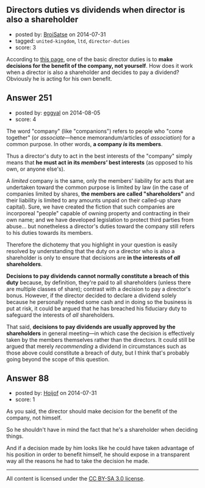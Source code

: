 ## Directors duties vs dividends when director is also a shareholder

- posted by: [BroiSatse](https://stackexchange.com/users/2706802/broisatse) on 2014-07-31
- tagged: `united-kingdom`, `ltd`, `director-duties`
- score: 3

<p>According to <a href="https://www.gov.uk/running-a-limited-company/directors-responsibilities" rel="nofollow">this page</a>, one of the basic director duties is to <strong>make decisions for the benefit of the company, not yourself</strong>. How does it work when a director is also a shareholder and decides to pay a dividend? Obviously he is acting for his own benefit.</p>



## Answer 251

- posted by: [eggyal](https://stackexchange.com/users/310184/eggyal) on 2014-08-05
- score: 4

<p>The word "company" (like "companions") refers to people who "come together" (or <em>associate</em>&mdash;hence memorandum/articles of <em>association</em>) for a common purpose.  In other words, <strong>a company <em>is</em> its members</strong>.</p>

<p>Thus a director's duty to act in the best interests of the "company" simply means that <strong>he must act in its <em>members'</em> best interests</strong> (as opposed to his own, or anyone else's).</p>

<p>A <em>limited</em> company is the same, only the members' liability for acts that are undertaken toward the common purpose is limited by law (in the case of companies limited by shares, <strong>the members are called "shareholders"</strong> and their liability is limited to any amounts unpaid on their called-up share capital).  Sure, we have created the fiction that such companies are incorporeal "people" capable of owning property and contracting in their own name; and we have developed legislation to protect third parties from abuse&hellip; but nonetheless a director's duties toward the company still refers to his duties towards its members.</p>

<p>Therefore the dichotemy that you highlight in your question is easily resolved by understanding that the duty on a director who is also a shareholder is only to ensure that decisions are <strong>in the interests of <em>all</em> shareholders</strong>.</p>

<p><strong>Decisions to pay dividends cannot normally constitute a breach of this duty</strong> because, by definition, they're paid to all shareholders (unless there are multiple classes of share); contrast with a decision to pay a director's bonus.  However, if the director decided to declare a dividend solely because he personally needed some cash and in doing so the business is put at risk, it could be argued that he has breached his fiduciary duty to safeguard the interests of <em>all</em> shareholders.</p>

<p>That said, <strong>decisions to pay dividends are usually approved by the shareholders</strong> in general meeting&mdash;in which case the decision is effectively taken by the members themselves rather than the directors.  It could still be argued that merely <em>recommending</em> a dividend in circumstances such as those above could constitute a breach of duty, but I think that's probably going beyond the scope of this question.</p>



## Answer 88

- posted by: [Hoijof](https://stackexchange.com/users/1591324/hoijof) on 2014-07-31
- score: 1

<p>As you said, the director should make decision for the benefit of the company, not himself. </p>

<p>So he shouldn't have in mind the fact that he's a shareholder when deciding things.</p>

<p>And if a decision made by him looks like he could have taken advantage of his position in order to benefit himself, he should expose in a transparent way all the reasons he had to take the decision he made.</p>




---

All content is licensed under the [CC BY-SA 3.0 license](https://creativecommons.org/licenses/by-sa/3.0/).
